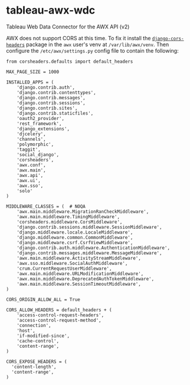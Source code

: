 # tableau-awx-wdc
Tableau Web Data Connector for the AWX API (v2)

AWX does not support CORS at this time. To fix it install the [`django-cors-headers`](https://github.com/ottoyiu/django-cors-headers/) package in the `awx` user's venv at `/var/lib/awx/venv`. Then configure the `/etc/awx/settings.py` config file to contain the following:

```
from corsheaders.defaults import default_headers

MAX_PAGE_SIZE = 1000

INSTALLED_APPS = (
    'django.contrib.auth',
    'django.contrib.contenttypes',
    'django.contrib.messages',
    'django.contrib.sessions',
    'django.contrib.sites',
    'django.contrib.staticfiles',
    'oauth2_provider',
    'rest_framework',
    'django_extensions',
    'djcelery',
    'channels',
    'polymorphic',
    'taggit',
    'social_django',
    'corsheaders',
    'awx.conf',
    'awx.main',
    'awx.api',
    'awx.ui',
    'awx.sso',
    'solo'
)

MIDDLEWARE_CLASSES = (  # NOQA
    'awx.main.middleware.MigrationRanCheckMiddleware',
    'awx.main.middleware.TimingMiddleware',
    'corsheaders.middleware.CorsMiddleware',
    'django.contrib.sessions.middleware.SessionMiddleware',
    'django.middleware.locale.LocaleMiddleware',
    'django.middleware.common.CommonMiddleware',
    'django.middleware.csrf.CsrfViewMiddleware',
    'django.contrib.auth.middleware.AuthenticationMiddleware',
    'django.contrib.messages.middleware.MessageMiddleware',
    'awx.main.middleware.ActivityStreamMiddleware',
    'awx.sso.middleware.SocialAuthMiddleware',
    'crum.CurrentRequestUserMiddleware',
    'awx.main.middleware.URLModificationMiddleware',
    'awx.main.middleware.DeprecatedAuthTokenMiddleware',
    'awx.main.middleware.SessionTimeoutMiddleware',
)

CORS_ORIGIN_ALLOW_ALL = True

CORS_ALLOW_HEADERS = default_headers + (
    'access-control-request-headers',
    'access-control-request-method',
    'connection',
    'host',
    'if-modified-since',
    'cache-control',
    'content-range',
)

CORS_EXPOSE_HEADERS = (
  'content-length',
  'content-range',
)
```
